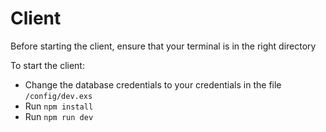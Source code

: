 # Client
Before starting the client, ensure that your terminal is in the right directory

To start the client:
  * Change the database credentials to your credentials in the file `/config/dev.exs`
  * Run `npm install`
  * Run `npm run dev`
